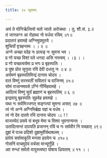 ```yaml
---
title: ३४ सूक्तम्

---
```

अयं ते योनिर्ऋत्वियो यतो जातो अरोचथाः । तु. शौ.सं. ३.२  
तं जानन्नग्न आ रोहाथा नो वर्धया रयिम् ॥१॥  
प्रदातारं हवामहे अग्निमुग्रमूतये ।  
शुचिर्यो वृत्रहन्तमः । । २ ॥  
अग्ने अच्छा वदेह नः प्रत्यङ् नः सुमना भव ।  
प्र णो यच्छ विशां पते धनदा असि नस्त्वम् । ।३ । ।  
प्र णो यच्छत्वर्यमा प्र भगः प्र बृहस्पतिः ।  
प्र पूषा प्रोत सूनृता रयिं देवी दधातु नः ॥ ४ ॥  
अर्यमणं बृहस्पतिमिन्द्रं दानाय चोदय ।  
वातं विष्णुं सरस्वतीं सवितारं च वाजिनम् ॥५॥  
सोमं राजानमवसे ऽग्निं गीर्भिहवामहे ।  
आदित्यं विष्णुं सूर्यं ब्रह्माणं च बृहस्पतिम् ॥ ६ ॥  
इन्द्रवायू बृहस्पतिः सुहवेह हवामहे ।  
यथा नः सर्वमिज्जगत् सङ्गत्यां सुमना असत् ॥७ ॥  
त्वं नो अग्ने अग्निभिर्ब्रह्म यज्ञं च वर्धय ।  
त्वं नो देव दातवे रयिं दानाय चोदय ।८ ! !  
वाजस्येदं प्रसवे सं बभूव मेमा च विश्वा भुवनान्यन्तः ।  
उतादित्सन्तं दापयति प्रजानन् रयिं च नः सर्ववीरं नि यच्छात् ॥९॥  
दुह्रां मे पञ्च प्रदिशो दुह्रामुर्वीर्यथाबलम् ।  
प्रापेयं सर्वामाकूतिं मनसा हदयेन च ॥१०॥  
गोसनिं वाचमुदेयं वर्चसा माभ्यूर्णुहि ।  
आा रुन्धां सर्वतो वायुस्त्वष्टा पोषाय ध्रियताम् ॥ ११ । ।  
  